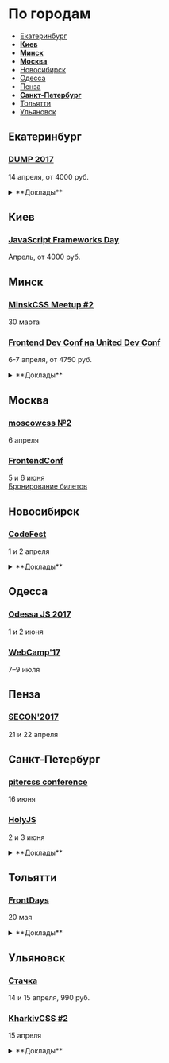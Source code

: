 # По городам

- [Екатеринбург](#Екатеринбург)
- **[Киев](#Киев)**
- **[Минск](#Минск)**
- **[Москва](#Москва)**
- [Новосибирск](#Новосибирск)
- [Одесса](#Одесса)
- [Пенза](#Пенза)
- **[Санкт-Петербург](#Санкт-Петербург)**
- [Тольятти](#Тольятти)
- [Ульяновск](#Ульяновск)

## Екатеринбург

### [DUMP 2017](http://dump-conf.ru/)

14 апреля, от 4000 руб.

<details>
  <summary>**Доклады**</summary>

  - «Документация REST API», Артём Кузвесов (Ideco)
  - «Жизнь без интернета», Артём Кувалдин (Яндекс)
  - «Клиенту и серверу нужно поговорить», Никита Прокопов (Cognician)
</details>

## Киев

### [JavaScript Frameworks Day](http://frameworksdays.com/event/js-frameworks-day-2017)

Апрель, от 4000 руб.

## Минск

### [MinskCSS Meetup #2](http://minskcss.by/)

30 марта

### [Frontend Dev Conf на United Dev Conf](http://unitedconf.com/category/dokladchiki/frontend-dev-conf/)

6-7 апреля, от 4750 руб.

<details>
  <summary>**Доклады**</summary>

  - «Offline Second», Алексей Богачук
  - «Непрерывная интеграция для frontend», Константин Кривленя
  - «Building a better login with the credential management API», James Allardice
  - «Лебедь рак и щука: как технологии тянут фронтенд на дно», Евгений Гусев
  - «Организация разработки frontend продукта на микросервисах», Максим Волошин
  - «Dependencies in component web done right», Vladimir Grinenko
  - «Как приручить WebVR», Дмитрий Барталевич
  - «Применяя стандарты кодирования NASA к JavaScript», Денис Радин
  - «Vue.JS: На что я променял React в 2017 и почему?», Илья Климов
</details>

## Москва

### [moscowcss №2](https://moscowcss.timepad.ru/event/457567/)

6 апреля

### [FrontendConf](http://frontendconf.ru/)

5 и 6 июня  
[Бронирование билетов](http://conf.ontico.ru/conference/join/frontend_conf_2017.html)


## Новосибирск

### [CodeFest](http://2017.codefest.ru/)

1 и 2 апреля

<details>
  <summary>**Доклады**</summary>

  - «Старикам тут не место?», Алексей Симоненко (HTMLAcademy)
  - «Multiplayer WebVR», Martin Splitt (Archilogic)
  - «Creating Desktop Apps for Windows, Mac OS and Linux with your favorite web-tools and Electron», Don Wibier (DevExpress)
  - «New Adventures in Responsive Web Design», Vitaly Friedman (Smashing Magazine)
  - «Ваш CSS нас не устраивает, мы придумаем свой», Роман Прудников (2ГИС)
  - «Artec 3D web player», Василика Климова (Artec3D)
  - «Клиенту и серверу нужно поговорить», Никита Прокопов (Cognician)
  - «Rempl — крутая платформа для крутых инструментов», Роман Дворнов (Авито)
  - «Бешеные псы: Angular 2 и React лицом к лицу», Евгений Гусев (Wrike)
</details>

## Одесса

### [Odessa JS 2017](https://odessajs.org/)

1 и 2 июня

### [WebCamp'17](http://webcamp.in.ua)

7–9 июля

## Пенза

### [SECON'2017](http://2017.secon.ru)

21 и 22 апреля

## Санкт-Петербург

### [pitercss conference](https://pitercss.com/)

16 июня

### [HolyJS](https://holyjs-piter.ru)

2 и 3 июня

<details>
  <summary>**Доклады**</summary>

  - «Переносим существующее web-приложение в виртуальную реальность», Денис Радин
  - «The Post JavaScript Apocalypse», Douglas Crockford
  - «Typing, Goto There and Back Again», Douglas Crockford
  - «Rendering performance from the ground up», Martin Splitt (Archilogic)
</details>

## Тольятти

### [FrontDays](https://frontdays.ru)

20 мая

<details>
  <summary>**Доклады**</summary>

  - «Идем к синхронному flow в асинхронном мире node.js», Павлов Александр (AndersenLab)
  - «Деоптимизация JavaScript», Игорь Лобанов (OneTwoTrip)
  - «Мист. Сервис для работы с Apache Spark», Леонид Блохин (pache Spark)
  - «REACTивные терминалы оплаты. Да, так тоже можно!», Дмитрий Тупалов (Tyme.ru)
  - «Погружение в Service Worker», Олег Наянов (DZ Systems)
  - «Ускоряем восприятие производительности пользователя», Артём Белов (Право.ру)
  - «λ в js без фанатизма», Михаил Синяков, (X-Card)
  - «В поисках утерянных полимеров», Влад Минаев (Haulmont)
</details>

## Ульяновск

### [Стачка](http://nastachku.ru)

14 и 15 апреля, 990 руб.

### [KharkivCSS #2](http://kharkivcss.org)

15 апреля

<details>
  <summary>**Доклады**</summary>

  - «Что нам стоит дом построить?», Антон Немцев
  - «CSS Selectors», Евгений Исаков
  - «Построение сложных анимационных интерфейсов», Андрей Бойко
  - «Фронтенд по фэн-шуй», Виктор Павлов
  - «CSS-переменные», Елена Жукова
  - «Velosipedium structuris», Олександр Шпак
  - «Функциональные анимации в вебе», Денис Яровой
  - «Мой ванильный CSS», Вадим Макеев
</details>
